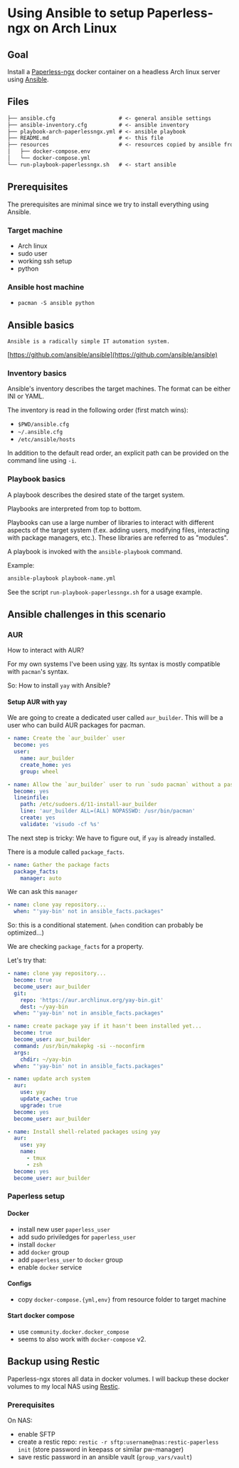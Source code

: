 # Using Ansible to setup Paperless-ngx on Arch Linux

## Goal

Install a [Paperless-ngx](https://docs.paperless-ngx.com/) docker container on a headless Arch linux server using [Ansible](https://docs.ansible.com/).

## Files

```txt
├── ansible.cfg                    # <- general ansible settings
├── ansible-inventory.cfg          # <- ansible inventory
├── playbook-arch-paperlessngx.yml # <- ansible playbook
├── README.md                      # <- this file
├── resources                      # <- resources copied by ansible from host to target
│   ├── docker-compose.env
│   └── docker-compose.yml
└── run-playbook-paperlessngx.sh   # <- start ansible
```

## Prerequisites

The prerequisites are minimal since we try to install everything using Ansible.

### Target machine

- Arch linux
- sudo user
- working ssh setup
- python


### Ansible host machine

- `pacman -S ansible python`

## Ansible basics

    Ansible is a radically simple IT automation system.

[https://github.com/ansible/ansible](https://github.com/ansible/ansible)

### Inventory basics

Ansible's inventory describes the target machines. The format can be either INI or YAML.

The inventory is read in the following order (first match wins):

- `$PWD/ansible.cfg`
- `~/.ansible.cfg`
- `/etc/ansible/hosts`

In addition to the default read order, an explicit path can be provided on the command line using `-i`.

### Playbook basics

A playbook describes the desired state of the target system. 

Playbooks are interpreted from top to bottom.

Playbooks can use a large number of libraries to interact with different aspects of the target system (f.ex. adding users, modifying files, interacting with package managers, etc.). These libraries are referred to as "modules".

A playbook is invoked with the `ansible-playbook` command.

Example:

```sh
ansible-playbook playbook-name.yml
```

See the script `run-playbook-paperlessngx.sh` for a usage example.


## Ansible challenges in this scenario

### AUR

How to interact with AUR?

For my own systems I've been using [yay](https://github.com/Jguer/yay). Its syntax is mostly compatible with `pacman`'s syntax.

So: How to install `yay` with Ansible?

#### Setup AUR with yay

We are going to create a dedicated user called `aur_builder`. 
This will be a user who can build AUR packages for pacman.

```yml
- name: Create the `aur_builder` user
  become: yes
  user:
    name: aur_builder
    create_home: yes
    group: wheel

- name: Allow the `aur_builder` user to run `sudo pacman` without a password
  become: yes
  lineinfile:
    path: /etc/sudoers.d/11-install-aur_builder
    line: 'aur_builder ALL=(ALL) NOPASSWD: /usr/bin/pacman'
    create: yes
    validate: 'visudo -cf %s'
```

The next step is tricky: We have to figure out, if `yay` is already installed.

There is a module called `package_facts`.

```yml
- name: Gather the package facts
  package_facts:
    manager: auto
```

We can ask this `manager`

```yml
- name: clone yay repository...
  when: "'yay-bin' not in ansible_facts.packages"
```

So: this is a conditional statement.
(`when` condition can probably be optimized...)

We are checking `package_facts` for a property.

Let's try that:

```yml
- name: clone yay repository...
  become: true
  become_user: aur_builder 
  git:
    repo: 'https://aur.archlinux.org/yay-bin.git'
    dest: ~/yay-bin
  when: "'yay-bin' not in ansible_facts.packages"

- name: create package yay if it hasn't been installed yet...
  become: true
  become_user: aur_builder 
  command: /usr/bin/makepkg -si --noconfirm
  args:
    chdir: ~/yay-bin
  when: "'yay-bin' not in ansible_facts.packages"
```

```yml
- name: update arch system
  aur:
    use: yay
    update_cache: true
    upgrade: true
  become: yes
  become_user: aur_builder

- name: Install shell-related packages using yay
  aur:
    use: yay
    name:
      - tmux
      - zsh
  become: yes
  become_user: aur_builder
```      

### Paperless setup

#### Docker

- install new user `paperless_user`
- add sudo priviledges for `paperless_user`
- install `docker`
- add `docker` group
- add `paperless_user` to `docker` group
- enable `docker` service

#### Configs

- copy `docker-compose.{yml,env}` from resource folder to target machine

#### Start docker compose

- use `community.docker.docker_compose`
- seems to also work with `docker-compose` v2.

## Backup using Restic

Paperless-ngx stores all data in docker volumes. I will backup these docker volumes to my local NAS using [Restic](https://restic.net/).

### Prerequisites

On NAS:

- enable SFTP
- create a restic repo: `restic -r sftp:username@nas:restic-paperless init` (store password in keepass or similar pw-manager)
- save restic password in an ansible vault (`group_vars/vault`)
